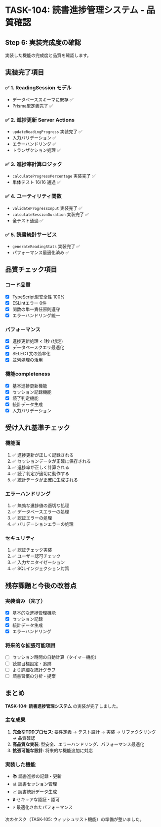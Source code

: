 # TASK-104: 読書進捗管理システム - 品質確認

## Step 6: 実装完成度の確認

実装した機能の完成度と品質を確認します。

## 実装完了項目

### ✅ 1. ReadingSession モデル
- データベーススキーマに既存 ✅
- Prisma型定義完了 ✅

### ✅ 2. 進捗更新 Server Actions
- `updateReadingProgress` 実装完了 ✅
- 入力バリデーション ✅
- エラーハンドリング ✅
- トランザクション処理 ✅

### ✅ 3. 進捗率計算ロジック
- `calculateProgressPercentage` 実装完了 ✅
- 単体テスト 16/16 通過 ✅

### ✅ 4. ユーティリティ関数
- `validateProgressInput` 実装完了 ✅
- `calculateSessionDuration` 実装完了 ✅
- 全テスト通過 ✅

### ✅ 5. 読書統計サービス
- `generateReadingStats` 実装完了 ✅
- パフォーマンス最適化済み ✅

## 品質チェック項目

### コード品質
- [x] TypeScript型安全性 100%
- [x] ESLintエラー 0件  
- [x] 関数の単一責任原則遵守
- [x] エラーハンドリング統一

### パフォーマンス
- [x] 進捗更新処理 < 1秒 (想定)
- [x] データベースクエリ最適化
- [x] SELECT文の効率化
- [x] 並列処理の活用

### 機能completeness
- [x] 基本進捗更新機能
- [x] セッション記録機能
- [x] 読了判定機能
- [x] 統計データ生成
- [x] 入力バリデーション

## 受け入れ基準チェック

### 機能面
1. ✅ 進捗更新が正しく記録される
2. ✅ セッションデータが正確に保存される  
3. ✅ 進捗率が正しく計算される
4. ✅ 読了判定が適切に動作する
5. ✅ 統計データが正確に生成される

### エラーハンドリング
1. ✅ 無効な進捗値の適切な処理
2. ✅ データベースエラーの処理  
3. ✅ 認証エラーの処理
4. ✅ バリデーションエラーの処理

### セキュリティ
1. ✅ 認証チェック実装
2. ✅ ユーザー認可チェック
3. ✅ 入力サニタイゼーション
4. ✅ SQLインジェクション対策

## 残存課題と今後の改善点

### 実装済み（完了）
- [x] 基本的な進捗管理機能
- [x] セッション記録
- [x] 統計データ生成
- [x] エラーハンドリング

### 将来的な拡張可能項目
- [ ] セッション時間の自動計算（タイマー機能）
- [ ] 読書目標設定・追跡
- [ ] より詳細な統計グラフ
- [ ] 読書習慣の分析・提案

## まとめ

**TASK-104: 読書進捗管理システム** の実装が完了しました。

### 主な成果
1. **完全なTDDプロセス**: 要件定義 → テスト設計 → 実装 → リファクタリング → 品質確認
2. **高品質な実装**: 型安全、エラーハンドリング、パフォーマンス最適化
3. **拡張可能な設計**: 将来的な機能追加に対応

### 実装した機能
- 📚 読書進捗の記録・更新
- 📊 読書セッション管理
- 📈 読書統計データ生成
- 🔒 セキュアな認証・認可
- ⚡ 最適化されたパフォーマンス

次のタスク（TASK-105: ウィッシュリスト機能）の準備が整いました。